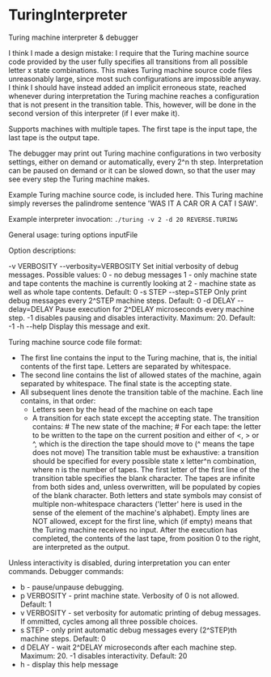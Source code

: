 # TuringInterpreter
Turing machine interpreter & debugger

I think I made a design mistake: I require that the Turing machine source code provided by the user fully specifies all transitions from all possible letter x state combinations. This makes Turing machine source code files unreasonably large, since most such configurations are impossible anyway. I think I should have instead added an implicit erroneous state, reached whenever during interpretation the Turing machine reaches a configuration that is not present in the transition table. This, however, will be done in the second version of this interpreter (if I ever make it).

Supports machines with multiple tapes. The first tape is the input tape, the last tape is the output tape.

The debugger may print out Turing machine configurations in two verbosity settings, either on demand or automatically, every 2^n th step. Interpretation can be paused on demand or it can be slowed down, so that the user may see every step the Turing machine makes.

Example Turing machine source code, is included here. This Turing machine simply reverses the palindrome sentence 'WAS IT A CAR OR A CAT I SAW'.

Example interpreter invocation: `./turing -v 2 -d 20 REVERSE.TURING`

General usage: turing options inputFile

Option descriptions:

  -v VERBOSITY  --verbosity=VERBOSITY  Set initial verbosity of debug messages. Possible values: 0 - no debug messages 1 - only machine state and tape contents the machine is currently looking at 2 - machine state as well as whole tape contents. Default: 0
  -s STEP       --step=STEP            Only print debug messages every 2^STEP machine steps. Default: 0
  -d DELAY      --delay=DELAY          Pause execution for 2^DELAY microseconds every machine step. -1 disables pausing and disables interactivity. Maximum: 20. Default: -1
  -h            --help                 Display this message and exit.

Turing machine source code file format: 
  * The first line contains the input to the Turing machine, that is, the initial contents of the first tape. Letters are separated by whitespace.
  * The second line contains the list of allowed states of the machine, again separated by whitespace. The final state is the accepting state.
  * All subsequent lines denote the transition table of the machine. Each line contains, in that order:
    - Letters seen by the head of the machine on each tape
    - A transition for each state except the accepting state. The transition contains:
      \# The new state of the machine;
      \# For each tape: the letter to be written to the tape on the current position and either of <, > or ^, which is the direction the tape should move to (^ means the tape does not move)
 The transition table must be exhaustive: a transition should be specified for every possible state x letter^n combination, where n is the number of tapes.
 The first letter of the first line of the transition table specifies the blank character. The tapes are infinite from both sides and, unless overwritten, will be populated by copies of the blank character.
 Both letters and state symbols may consist of multiple non-whitespace characters ('letter' here is used in the sense of the element of the machine's alphabet).
 Empty lines are NOT allowed, except for the first line, which (if empty) means that the Turing machine receives no input.
 After the execution has completed, the contents of the last tape, from position 0 to the right, are interpreted as the output.

Unless interactivity is disabled, during interpretation you can enter commands.
Debugger commands:
 * b - pause/unpause debugging.
 * p VERBOSITY - print machine state. Verbosity of 0 is not allowed. Default: 1
 * v VERBOSITY - set verbosity for automatic printing of debug messages. If ommitted, cycles among all three possible choices.
 * s STEP - only print automatic debug messages every (2^STEP)th machine steps. Default: 0
 * d DELAY - wait 2^DELAY microseconds after each machine step. Maximum: 20. -1 disables interactivity. Default: 20
 * h - display this help message
